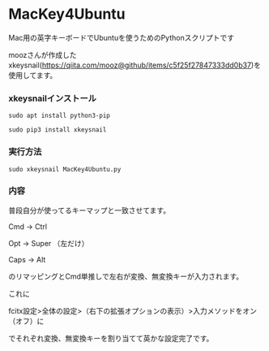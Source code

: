 # MacKey4Ubuntu

Mac用の英字キーボードでUbuntuを使うためのPythonスクリプトです


moozさんが作成したxkeysnail(https://qiita.com/mooz@github/items/c5f25f27847333dd0b37)を使用してます。


### xkeysnailインストール

`sudo apt install python3-pip`

`sudo pip3 install xkeysnail`


### 実行方法

`sudo xkeysnail MacKey4Ubuntu.py`


### 内容

普段自分が使ってるキーマップと一致させてます。

Cmd -> Ctrl

Opt -> Super （左だけ）

Caps -> Alt

のリマッピングとCmd単推しで左右が変換、無変換キーが入力されます。

これに


fcitx設定>全体の設定>（右下の拡張オプションの表示）>入力メソッドをオン（オフ）に


でそれぞれ変換、無変換キーを割り当てて英かな設定完了です。

